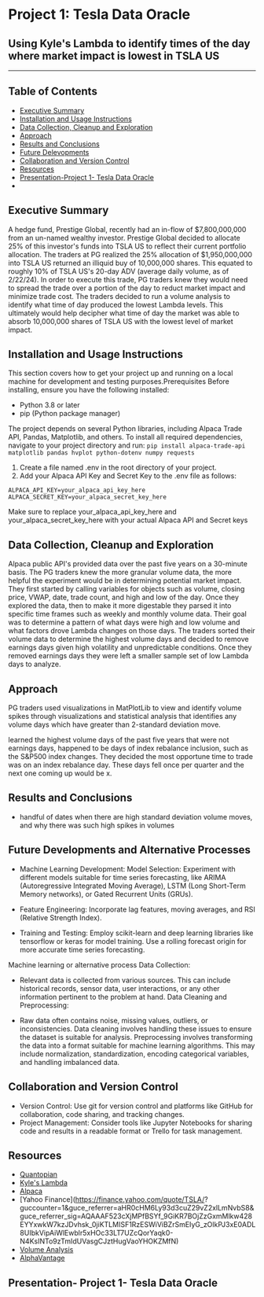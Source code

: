# Project 1: Tesla Data Oracle
##  Using Kyle's Lambda to identify times of the day where market impact is lowest in TSLA US
---
## Table of Contents 
* [Executive Summary](#executive-summary)
* [Installation and Usage Instructions](#installation-and-usage-instructions)
* [Data Collection, Cleanup and Exploration](#data-collection-cleanup-and-exploration)
* [Approach](#approach)
* [Results and Conclusions](#results-and-conclusions)
* [Future Delevopments](#future-developments)
* [Collaboration and Version Control](#collaboration-and-version-control)
* [Resources](#resources)
* [Presentation-Project 1- Tesla Data Oracle](#presentation-project-1-tesla-data-oracle)
* 

## Executive Summary
  A hedge fund, Prestige Global, recently had an in-flow of $7,800,000,000 from an un-named wealthy investor. Prestige Global decided to allocate 25% of this investor's funds into TSLA US to reflect their current portfolio allocation. The traders at PG realized the 25% allocation of $1,950,000,000 into TSLA US returned an illiquid buy of 10,000,000 shares. This equated to  roughly 10% of TSLA US's 20-day ADV (average daily volume, as of 2/22/24). In order to execute this trade, PG traders knew they would need to spread the trade over a portion of the day to reduct market impact and minimize trade cost. The traders decided to run a volume analysis to identify what time of day produced the lowest Lambda levels. This ultimately would help decipher what time of day the market was able to absorb 10,000,000 shares of TSLA US with the lowest level of market impact. 

## Installation and Usage Instructions
  This section covers how to get your project up and running on a local machine for development and testing purposes.Prerequisites
  Before installing, ensure you have the following installed:
  * Python 3.8 or later
  * pip (Python package manager)

  The project depends on several Python libraries, including Alpaca Trade API, Pandas, Matplotlib, and others. To install all required dependencies, navigate to your project directory and run: `pip install alpaca-trade-api matplotlib pandas hvplot python-dotenv numpy requests`

  1. Create a file named .env in the root directory of your project.
  2. Add your Alpaca API Key and Secret Key to the .env file as follows:

  ```
  ALPACA_API_KEY=your_alpaca_api_key_here
  ALPACA_SECRET_KEY=your_alpaca_secret_key_here
  ```
  
  Make sure to replace your_alpaca_api_key_here and your_alpaca_secret_key_here with your actual Alpaca API and Secret keys

## Data Collection, Cleanup and Exploration
  Alpaca public API's provided data over the past five years on a 30-minute basis. The PG traders knew the more granular volume data, the more helpful the experiment would be in determining potential market impact. They first started by calling variables for objects such as volume, closing price, VWAP, date, trade count, and high and low of the day. Once they explored the data, then to make it more digestable they parsed it into specific time frames such as weekly and monthly volume data. Their goal was to determine a pattern of what days were high and low volume and what factors drove Lambda changes on those days. The traders sorted their volume data to determine the highest volume days and decided to remove earnings days given high volatility and unpredictable conditions. Once they removed earnings days they were left a smaller sample set of low Lambda days to analyze. 
  
## Approach
  PG traders used visualizations in MatPlotLib to view and identify volume spikes through visualizations and statistical analysis that identifies any volume days which have greater than 2-standard deviation move. 
  
  learned the highest volume days of the past five years that were not earnings days, happened to be days of index rebalance inclusion, such as the S&P500 index changes. They decided the most opportune time to trade was on an index rebalance day. These days fell once per quarter and the next one coming up would be x. 

## Results and Conclusions
  - handful of dates when there are high standard deviation volume moves, and why there was such high spikes in volumes
    
## Future Developments and Alternative Processes
* Machine Learning Development:
Model Selection: Experiment with different models suitable for time series forecasting, like ARIMA (Autoregressive Integrated Moving Average), LSTM (Long Short-Term Memory networks), or Gated Recurrent Units (GRUs).

* Feature Engineering: Incorporate lag features, moving averages, and RSI (Relative Strength Index).

* Training and Testing: Employ scikit-learn and deep learning libraries like tensorflow or keras for model training. Use a rolling forecast origin for more accurate time series forecasting.

Machine learning or alternative process
Data Collection:

* Relevant data is collected from various sources. This can include historical records, sensor data, user interactions, or any other information pertinent to the problem at hand.
Data Cleaning and Preprocessing:

* Raw data often contains noise, missing values, outliers, or inconsistencies. Data cleaning involves handling these issues to ensure the dataset is suitable for analysis.
Preprocessing involves transforming the data into a format suitable for machine learning algorithms. This may include normalization, standardization, encoding categorical variables, and handling imbalanced data.


## Collaboration and Version Control
* Version Control: Use git for version control and platforms like GitHub for collaboration, code sharing, and tracking changes.
* Project Management: Consider tools like Jupyter Notebooks for sharing code and results in a readable format or Trello for task management.

## Resources 
* [Quantopian](https://github.com/quantopian)
* [Kyle's Lambda](https://frds.io/measures/kyle_lambda/)
* [Alpaca](https://alpaca.markets/data)
* [Yahoo Finance](https://finance.yahoo.com/quote/TSLA/?   guccounter=1&guce_referrer=aHR0cHM6Ly93d3cuZ29vZ2xlLmNvbS8&guce_referrer_sig=AQAAAF523cXjMPfBSYf_9GiKR7BOjZzGxmMlkw428EYYxwkW7kzJDvhsk_0jiKTLMISF1RzESWiViBZrSmEIyG_zOlkPJ3xE0ADL8UIbkVipAiWlEwblr5xHOc33LT7UZcQorYaqk0-N4KsINTo9zTmIdUVasgCJztHugVaoYHOKZMfN)
* [Volume Analysis](https://ycharts.com/companies/TSLA/average_volume_30)
* [AlphaVantage](https://www.alphavantage.co/documentation/)

## Presentation- Project 1- Tesla Data Oracle


  

